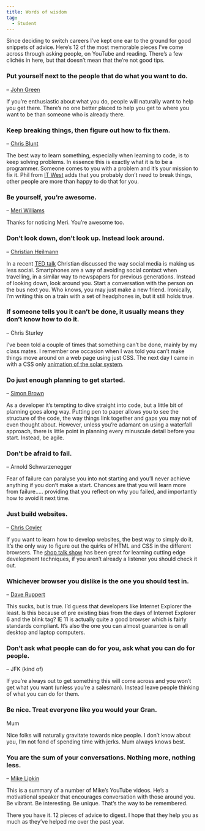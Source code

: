 ```yaml
---
title: Words of wisdom
tag:
  - Student
---
```

Since deciding to switch careers I&#8217;ve kept one ear to the ground for good snippets of advice. Here&#8217;s 12 of the most memorable pieces I&#8217;ve come across through asking people, on YouTube and reading. There&#8217;s a few clichés in here, but that doesn&#8217;t mean that the&#8217;re not good tips.

### Put yourself next to the people that do what you want to do.

&#8211; [John Green](https://www.youtube.com/user/vlogbrothers?hl=en-GB&gl=GB "John Green and YouTube")

If you&#8217;re enthusiastic about what you do, people will naturally want to help you get there. There&#8217;s no one better placed to help you get to where you want to be than someone who is already there.

### Keep breaking things, then figure out how to fix them.

&#8211; [Chris Blunt](https://twitter.com/cblunt "Chris Blunt Plymouth Software")

The best way to learn something, especially when learning to code, is to keep solving problems. In essence this is exactly what it is to be a programmer. Someone comes to you with a problem and it&#8217;s your mission to fix it. Phil from [IT West](https://twitter.com/it_west "Hayle Software Development") adds that you probably don&#8217;t need to break things, other people are more than happy to do that for you.

### Be yourself, you&#8217;re awesome.

&#8211; [Meri Williams](https://twitter.com/Geek_Manager "Meri Williams")

Thanks for noticing Meri. You&#8217;re awesome too.

### Don&#8217;t look down, don&#8217;t look up. Instead look around.

&#8211; [Christian Heilmann](https://twitter.com/codepo8 "Christian Heilmann")

In a recent [TED talk](https://www.youtube.com/watch?v=gnbLLQwZxeA "Put the social back into social media") Christian discussed the way social media is making us less social. Smartphones are a way of avoiding social contact when travelling, in a similar way to newspapers for previous generations. Instead of looking down, look around you. Start a conversation with the person on the bus next you. Who knows, you may just make a new friend. Ironically, I&#8217;m writing this on a train with a set of headphones in, but it still holds true.

### If someone tells you it can&#8217;t be done, it usually means they don&#8217;t know how to do it.

&#8211; Chris Sturley

I&#8217;ve been told a couple of times that something can&#8217;t be done, mainly by my class mates. I remember one occasion when I was told you can&#8217;t make things move around on a web page using just CSS. The next day I came in with a CSS only [animation of the solar system](https://github.com/tonyedwardspz/SolarSystem "SASS solar system animation").

### Do just enough planning to get started.

&#8211; [Simon Brown](https://twitter.com/simonbrown "Simon Brown")

As a developer it&#8217;s tempting to dive straight into code, but a little bit of planning goes along way. Putting pen to paper allows you to see the structure of the code, the way things link together and gaps you may not of even thought about. However, unless you&#8217;re adamant on using a waterfall approach, there is little point in planning every minuscule detail before you start. Instead, be agile.

### Don&#8217;t be afraid to fail.

&#8211; Arnold Schwarzenegger

Fear of failure can paralyse you into not starting and you&#8217;ll never achieve anything if you don&#8217;t make a start. Chances are that you will learn more from failure&#8230;.. providing that you reflect on why you failed, and importantly how to avoid it next time.

### Just build websites.

&#8211; [Chris Coyier](https://twitter.com/chriscoyier "Chris Coyier")

If you want to learn how to develop websites, the best way to simply do it. It&#8217;s the only way to figure out the quirks of HTML and CSS in the different browsers. The [shop talk show](http://shoptalkshow.com/ "Shop talk show") has been great for learning cutting edge development techniques, if you aren&#8217;t already a listener you should check it out.

### Whichever browser you dislike is the one you should test in.

&#8211; [Dave Ruppert](https://twitter.com/davatron5000 "Dave rupert")

This sucks, but is true. I&#8217;d guess that developers like Internet Explorer the least. Is this because of pre existing bias from the days of Internet Explorer 6 and the blink tag? IE 11 is actually quite a good browser which is fairly standards compliant. It&#8217;s also the one you can almost guarantee is on all desktop and laptop computers.

### Don&#8217;t ask what people can do for you, ask what you can do for people.

&#8211; JFK (kind of)

If you&#8217;re always out to get something this will come across and you won&#8217;t get what you want (unless you&#8217;re a salesman). Instead leave people thinking of what you can do for them.

### Be nice. Treat everyone like you would your Gran.

Mum

Nice folks will naturally gravitate towards nice people. I don&#8217;t know about you, I&#8217;m not fond of spending time with jerks. Mum always knows best.

### You are the sum of your conversations. Nothing more, nothing less.

&#8211; [Mike Lipkin](https://www.youtube.com/user/asukshiah "Mike lipkin on youtube")

This is a summary of a number of Mike&#8217;s YouTube videos. He&#8217;s a motivational speaker that encourages conversation with those around you. Be vibrant. Be interesting. Be unique. That&#8217;s the way to be remembered.

There you have it. 12 pieces of advice to digest. I hope that they help you as much as they&#8217;ve helped me over the past year.

